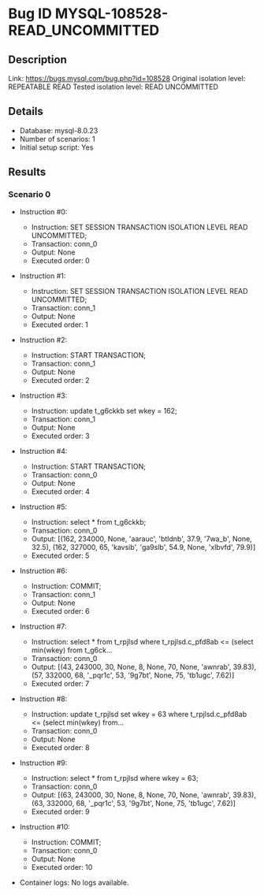 # Bug ID MYSQL-108528-READ_UNCOMMITTED

## Description

Link:                     https://bugs.mysql.com/bug.php?id=108528
Original isolation level: REPEATABLE READ
Tested isolation level:   READ UNCOMMITTED


## Details
 * Database: mysql-8.0.23
 * Number of scenarios: 1
 * Initial setup script: Yes

## Results
### Scenario 0
 * Instruction #0:
     - Instruction:  SET SESSION TRANSACTION ISOLATION LEVEL READ UNCOMMITTED;
     - Transaction: conn_0
     - Output: None
     - Executed order: 0
 * Instruction #1:
     - Instruction:  SET SESSION TRANSACTION ISOLATION LEVEL READ UNCOMMITTED;
     - Transaction: conn_1
     - Output: None
     - Executed order: 1
 * Instruction #2:
     - Instruction:  START TRANSACTION;
     - Transaction: conn_1
     - Output: None
     - Executed order: 2
 * Instruction #3:
     - Instruction:  update t_g6ckkb set wkey = 162;
     - Transaction: conn_1
     - Output: None
     - Executed order: 3
 * Instruction #4:
     - Instruction:  START TRANSACTION;
     - Transaction: conn_0
     - Output: None
     - Executed order: 4
 * Instruction #5:
     - Instruction:  select * from t_g6ckkb;
     - Transaction: conn_0
     - Output: [(162, 234000, None, 'aarauc', 'btldnb', 37.9, '7wa_b', None, 32.5), (162, 327000, 65, 'kavsib', 'ga9slb', 54.9, None, 'xlbvfd', 79.9)]
     - Executed order: 5
 * Instruction #6:
     - Instruction:  COMMIT;
     - Transaction: conn_1
     - Output: None
     - Executed order: 6
 * Instruction #7:
     - Instruction:  select * from t_rpjlsd where t_rpjlsd.c_pfd8ab <= (select min(wkey) from t_g6ck...
     - Transaction: conn_0
     - Output: [(43, 243000, 30, None, 8, None, 70, None, 'awnrab', 39.83), (57, 332000, 68, '_pqr1c', 53, '9g7bt', None, 75, 'tb1ugc', 7.62)]
     - Executed order: 7
 * Instruction #8:
     - Instruction:  update t_rpjlsd set wkey = 63 where t_rpjlsd.c_pfd8ab <= (select min(wkey) from...
     - Transaction: conn_0
     - Output: None
     - Executed order: 8
 * Instruction #9:
     - Instruction:  select * from t_rpjlsd where wkey = 63;
     - Transaction: conn_0
     - Output: [(63, 243000, 30, None, 8, None, 70, None, 'awnrab', 39.83), (63, 332000, 68, '_pqr1c', 53, '9g7bt', None, 75, 'tb1ugc', 7.62)]
     - Executed order: 9
 * Instruction #10:
     - Instruction:  COMMIT;
     - Transaction: conn_0
     - Output: None
     - Executed order: 10

 * Container logs:
   No logs available.
